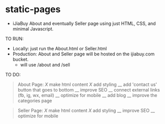 # static-pages
- iJiaBuy About and eventually Seller page using just HTML, CSS, and minimal Javascript.

TO RUN: 
- Locally: just run the About.html or Seller.html 
- Production: About and Seller page will be hosted on the ijiabuy.com bucket.
  + will use /about and /sell


TO DO:
> About Page:
  _X_ make html content
  _X_ add styling
  __ add 'contact us' button that goes to bottom 
  __ improve SEO
  __ connect external links (fb, ig, wx, email)
  __ optimize for mobile
  __ add blog
  __ improve the categories page

> Seller Page:
  _X_ make html content
  _X_ add styling
  __ improve SEO
  __ optimize for mobile
